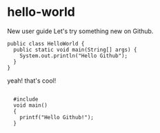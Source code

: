 # hello-world
New user guide
Let's try something new on Github.
<pre><code>public class HelloWorld {
  public static void main(String[] args) {
    System.out.println("Hello Github");
  }
}
</code></pre>
yeah! that's cool!  
  <pre><code>
  #include <stdio.h>
  void main()
  {
    printf("Hello Github!");
  }
  </code></pre>
